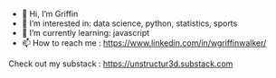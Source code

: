 - 👋 Hi, I’m Griffin
- 👀 I’m interested in: data science, python, statistics, sports
- 🌱 I’m currently learning: javascript
- 📫 How to reach me : https://www.linkedin.com/in/wgriffinwalker/


Check out my substack : https://unstructur3d.substack.com

<!---
griffin-walker/griffin-walker is a ✨ special ✨ repository because its `README.md` (this file) appears on your GitHub profile.
You can click the Preview link to take a look at your changes.
--->
